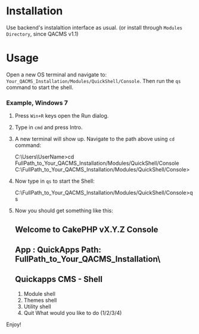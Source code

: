 # Installation
Use backend's instalaltion interface as usual. (or install through `Modules Directory`, since QACMS v1.1)


# Usage
Open a new OS terminal and navigate to: `Your_QACMS_Installation/Modules/QuickShell/Console`.
Then run the `qs` command to start the shell.


### Example, Windows 7

1. Press `Win+R` keys open the Run dialog. 
2. Type in `cmd` and press Intro.
3. A new terminal will show up. Navigate to the path above using `cd` command:

	C:\Users\UserName>cd FullPath_to_Your_QACMS_Installation/Modules/QuickShell/Console
	C:\FullPath_to_Your_QACMS_Installation/Modules/QuickShell/Console>

4. Now type in `qs` to start the Shell:

	C:\FullPath_to_Your_QACMS_Installation/Modules/QuickShell/Console>qs

5. Now you should get something like this:

	Welcome to CakePHP vX.Y.Z Console
	---------------------------------------------------------------
	App : QuickApps
	Path: FullPath_to_Your_QACMS_Installation\
	---------------------------------------------------------------
	Quickapps CMS - Shell
	---------------------------------------------------------------
	1. Module shell
	2. Themes shell
	3. Utility shell
	4. Quit
	What would you like to do (1/2/3/4)
	>
	
Enjoy!